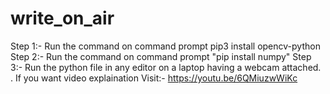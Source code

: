 # write_on_air

Step 1:- Run the command on command prompt pip3 install opencv-python
Step 2:- Run the command on command prompt "pip install numpy"
Step 3:- Run the python file in any editor on a laptop having a webcam attached.
.
If you want video explaination 
Visit:- https://youtu.be/6QMiuzwWiKc
